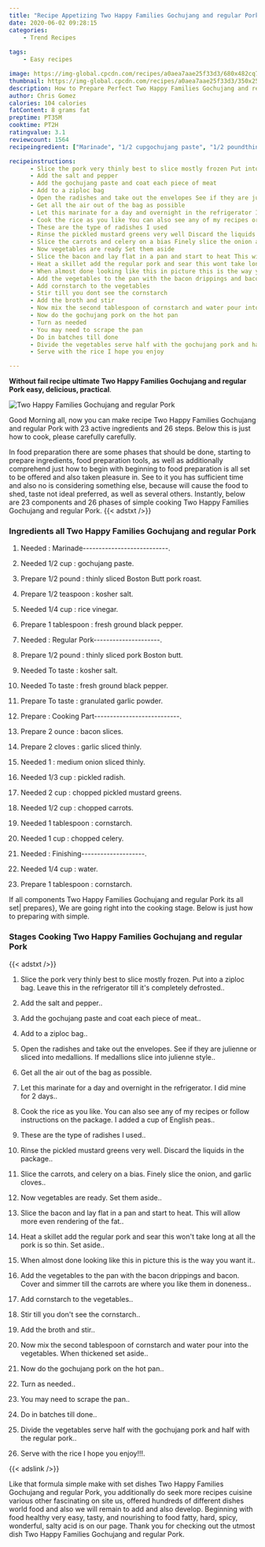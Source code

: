 ```yaml
---
title: "Recipe Appetizing Two Happy Families Gochujang and regular Pork"
date: 2020-06-02 09:28:15
categories:
    - Trend Recipes
    
tags:
    - Easy recipes

image: https://img-global.cpcdn.com/recipes/a0aea7aae25f33d3/680x482cq70/two-happy-families-gochujang-and-regular-pork-recipe-main-photo.jpg
thumbnail: https://img-global.cpcdn.com/recipes/a0aea7aae25f33d3/350x250cq70/two-happy-families-gochujang-and-regular-pork-recipe-main-photo.jpg
description: How to Prepare Perfect Two Happy Families Gochujang and regular Pork with 23 ingredients and 26 stages of easy cooking.
author: Chris Gomez
calories: 104 calories
fatContent: 8 grams fat
preptime: PT35M
cooktime: PT2H
ratingvalue: 3.1
reviewcount: 1564
recipeingredient: ["Marinade", "1/2 cupgochujang paste", "1/2 poundthinly sliced Boston Butt pork roast", "1/2 teaspoonkosher salt", "1/4 cuprice vinegar", "1 tablespoonfresh ground black pepper", "Regular Pork", "1/2 poundthinly sliced pork Boston butt", "To tastekosher salt", "To tastefresh ground black pepper", "To tastegranulated garlic powder", "Cooking Part", "2 ouncebacon slices", "2 clovesgarlic sliced thinly", "1medium onion sliced thinly", "1/3 cuppickled radish", "2 cupchopped pickled mustard greens", "1/2 cupchopped carrots", "1 tablespooncornstarch", "1 cupchopped celery", "Finishing", "1/4 cupwater", "1 tablespooncornstarch"]

recipeinstructions: 
      - Slice the pork very thinly best to slice mostly frozen Put into a ziploc bag Leave this in the refrigerator till its completely defrosted 
      - Add the salt and pepper 
      - Add the gochujang paste and coat each piece of meat 
      - Add to a ziploc bag 
      - Open the radishes and take out the envelopes See if they are julienne or sliced into medallions If medallions slice into julienne style 
      - Get all the air out of the bag as possible 
      - Let this marinate for a day and overnight in the refrigerator I did mine for 2 days 
      - Cook the rice as you like You can also see any of my recipes or follow instructions on the package I added a cup of English peas 
      - These are the type of radishes I used 
      - Rinse the pickled mustard greens very well Discard the liquids in the package 
      - Slice the carrots and celery on a bias Finely slice the onion and garlic cloves 
      - Now vegetables are ready Set them aside 
      - Slice the bacon and lay flat in a pan and start to heat This will allow more even rendering of the fat 
      - Heat a skillet add the regular pork and sear this wont take long at all the pork is so thin Set aside 
      - When almost done looking like this in picture this is the way you want it 
      - Add the vegetables to the pan with the bacon drippings and bacon Cover and simmer till the carrots are where you like them in doneness 
      - Add cornstarch to the vegetables 
      - Stir till you dont see the cornstarch 
      - Add the broth and stir 
      - Now mix the second tablespoon of cornstarch and water pour into the vegetables When thickened set aside 
      - Now do the gochujang pork on the hot pan 
      - Turn as needed 
      - You may need to scrape the pan 
      - Do in batches till done 
      - Divide the vegetables serve half with the gochujang pork and half with the regular pork 
      - Serve with the rice I hope you enjoy

---
```




**Without fail recipe ultimate Two Happy Families Gochujang and regular Pork easy, delicious, practical**. 


![Two Happy Families Gochujang and regular Pork](https://img-global.cpcdn.com/recipes/a0aea7aae25f33d3/680x482cq70/two-happy-families-gochujang-and-regular-pork-recipe-main-photo.jpg "Two Happy Families Gochujang and regular Pork")




Good Morning all, now you can make recipe Two Happy Families Gochujang and regular Pork with 23 active ingredients and 26 steps. Below this is just how to cook, please carefully carefully.

In food preparation there are some phases that should be done, starting to prepare ingredients, food preparation tools, as well as additionally comprehend just how to begin with beginning to food preparation is all set to be offered and also taken pleasure in. See to it you has sufficient time and also no is considering something else, because will cause the food to shed, taste not ideal preferred, as well as several others. Instantly, below are 23 components and 26 phases of simple cooking Two Happy Families Gochujang and regular Pork.
{{< adstxt />}}

### Ingredients all Two Happy Families Gochujang and regular Pork


1. Needed  : Marinade---------------------------.

1. Needed 1/2 cup : gochujang paste.

1. Prepare 1/2 pound : thinly sliced Boston Butt pork roast.

1. Prepare 1/2 teaspoon : kosher salt.

1. Needed 1/4 cup : rice vinegar.

1. Prepare 1 tablespoon : fresh ground black pepper.

1. Needed  : Regular Pork---------------------.

1. Prepare 1/2 pound : thinly sliced pork Boston butt.

1. Needed To taste : kosher salt.

1. Needed To taste : fresh ground black pepper.

1. Prepare To taste : granulated garlic powder.

1. Prepare  : Cooking Part---------------------------.

1. Prepare 2 ounce : bacon slices.

1. Prepare 2 cloves : garlic sliced thinly.

1. Needed 1 : medium onion sliced thinly.

1. Needed 1/3 cup : pickled radish.

1. Needed 2 cup : chopped pickled mustard greens.

1. Needed 1/2 cup : chopped carrots.

1. Needed 1 tablespoon : cornstarch.

1. Needed 1 cup : chopped celery.

1. Needed  : Finishing--------------------.

1. Needed 1/4 cup : water.

1. Prepare 1 tablespoon : cornstarch.



If all components Two Happy Families Gochujang and regular Pork its all set| prepares}, We are going right into the cooking stage. Below is just how to preparing with simple.

### Stages Cooking Two Happy Families Gochujang and regular Pork

{{< adstxt />}}


1. Slice the pork very thinly best to slice mostly frozen. Put into a ziploc bag. Leave this in the refrigerator till it&#39;s completely defrosted..



1. Add the salt and pepper..



1. Add the gochujang paste and coat each piece of meat..



1. Add to a ziploc bag..



1. Open the radishes and take out the envelopes. See if they are julienne or sliced into medallions. If medallions slice into julienne style..



1. Get all the air out of the bag as possible.



1. Let this marinate for a day and overnight in the refrigerator. I did mine for 2 days..



1. Cook the rice as you like. You can also see any of my recipes or follow instructions on the package. I added a cup of English peas..



1. These are the type of radishes I used..



1. Rinse the pickled mustard greens very well. Discard the liquids in the package..



1. Slice the carrots, and celery on a bias. Finely slice the onion, and garlic cloves..



1. Now vegetables are ready. Set them aside..



1. Slice the bacon and lay flat in a pan and start to heat. This will allow more even rendering of the fat..



1. Heat a skillet add the regular pork and sear this won&#39;t take long at all the pork is so thin. Set aside..



1. When almost done looking like this in picture this is the way you want it..



1. Add the vegetables to the pan with the bacon drippings and bacon. Cover and simmer till the carrots are where you like them in doneness..



1. Add cornstarch to the vegetables..



1. Stir till you don&#39;t see the cornstarch..



1. Add the broth and stir..



1. Now mix the second tablespoon of cornstarch and water pour into the vegetables. When thickened set aside..



1. Now do the gochujang pork on the hot pan..



1. Turn as needed..



1. You may need to scrape the pan..



1. Do in batches till done..



1. Divide the vegetables serve half with the gochujang pork and half with the regular pork..



1. Serve with the rice I hope you enjoy!!!.





{{< adslink />}}

Like that formula simple make with set dishes Two Happy Families Gochujang and regular Pork, you additionally do seek more recipes cuisine various other fascinating on site us, offered hundreds of different dishes world food and also we will remain to add and also develop. Beginning with food healthy very easy, tasty, and nourishing to food fatty, hard, spicy, wonderful, salty acid is on our page. Thank you for checking out the utmost dish Two Happy Families Gochujang and regular Pork.
